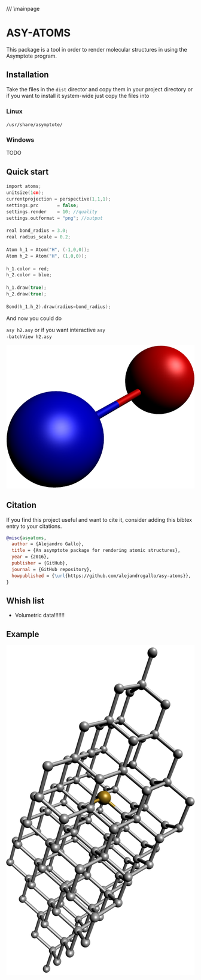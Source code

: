 /// \mainpage
# ASY-ATOMS #


This package is a tool in order to render
molecular structures in using the Asymptote program.



## Installation ##

Take the files in the <code>dist</code> director and copy them in
your project directory or if you want to install it system-wide
just copy the files into

### Linux ###
<code>/usr/share/asymptote/</code>

### Windows ###

TODO




## Quick start ##

~~~c
import atoms;
unitsize(1cm);
currentprojection = perspective(1,1,1);
settings.prc       = false;
settings.render    = 10; //quality
settings.outformat = "png"; //output 

real bond_radius = 3.0;
real radius_scale = 0.2;

Atom h_1 = Atom("H", (-1,0,0));
Atom h_2 = Atom("H", (1,0,0));

h_1.color = red;
h_2.color = blue;

h_1.draw(true);
h_2.draw(true);

Bond(h_1,h_2).draw(radius=bond_radius);
~~~

And now you could do

<code>asy h2.asy</code> or if you want interactive
<code>asy -batchView h2.asy</code>

![H2](images/h2.png)


## Citation ##

If you find this project useful and want to cite it,
consider adding this bibtex entry to your citations.

~~~bibtex
@misc{asyatoms,
  author = {Alejandro Gallo},
  title = {An asymptote package for rendering atomic structures},
  year = {2016},
  publisher = {GitHub},
  journal = {GitHub repository},
  howpublished = {\url{https://github.com/alejandrogallo/asy-atoms}},
}
~~~


## Whish list ##

  * Volumetric data!!!!!!!

## Example ##

![SiV defect in diamond](images/siv.png)
